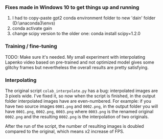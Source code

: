 ### Fixes made in Windows 10 to get things up and running

1) I had to copy-paste gpt2 conda environment folder to new 'dain' folder (D:\anaconda3\envs)
2) conda activate gain 
3) change scipy version to the older one: conda install scipy=1.2.0


### Training / fine-tuning 
TODO: Make sure it's needed. My small experiment with interpolating Lapenko video 
based on pre-trained and not optimized model gives some glitchy frames but nevertheless 
the overall results are pretty satisfying.
 

### Interpolating
The original script ```colab_interpolate.py``` has a bug: interpolated images are 3 pixels wide.
I've fixed it, so now when the script is finished, in the output folder interpolated images have are even-numbered.
For example: if you have two source images ```0001.png``` and ```0002.png```, in the output folder you will have 
```0001.png```, ```0002.png```, ```0003.png``` where ```0003.png``` is the renamed original ```0002.png``` 
and the resulting ```0002.png``` is the interpolation of two originals. 

After the run of the script, the number of resulting images is doubled compared to the original, 
which means x2 increase of FPS. 



